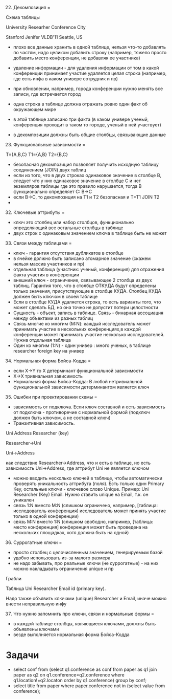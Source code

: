 22. Декомпозиция
=

Схема таблицы

University  Researher   Conference  City

Stanford    Jenifer     VLDB'11     Seattle, US

* плохо все данные хранить в одной таблице, нельзя что-то добавлять по частям, надо целиком добавить строку (например, тяжело просто добавить место конференции, не добавляя ее участника)
* удаление информации - для удаления информации от том в какой конференции принимает участие удаляется целая строка (например, где есть инфа в каком универе сотрудник и пр)
* при обновлении, например, города конференции нужно менять все записи, где встречается город

* одна строка в таблице должна отражать ровно один факт об окружающем мире
* в этой таблице записано три факта (в каком универе ученый, конференция проходит в таком то городе, ученый в ней участвует)

* в декомпозиции должны быть общие столбцы, связывающие данные


23. Функциональные зависимости
=

T={A,B,C}
T1={A,B}  T2={B,C}

* безопасная декомпозиция позволяет получить исходную таблицу соединением (JOIN) двух таблиц
* если из того, что в двух строках одинаковое значение в столбце B, следует что у них одинаковое значение в столбце C и нет экземляров таблицы где это правило нарушается, тогда B функционально определяет C: B->C
* если В->C, то декомпозиция на T1 и T2 безопасная и T=T1 JOIN T2
* 

32. Ключевые аттрибуты
=

* ключ это столбец или набор столбцов, функционально определяющий все остальные столбцы в таблице
* двух строк с одинаковым значением ключа в таблице быть не может

33. Связи между таблицами
=

* ключ - гарантия отсутствия дубликатов в столбце
* в ячейке должно быть записано атомарное значение (скажем нельзя массив участников и пр)
* отдельная таблица (участник: ученый, конференция) для отражения факта участия в конференции
* внешний ключ - ограничение, связывающее 2 столбца из двух таблиц. Гарантия того, что в столбце ОТКУДА будут определены только значения, присутствующие в столбце КУДА. Столбец КУДА должен быть ключом в своей таблице
* Если в столбце КУДА удаляется строка, то есть варианты того, что может сделать БД, но она точно не допустит потери целостности
* Сущность - объект, запись в таблице. Связь - бинарная ассоциация между объектами из разных таблиц
* Связь многие ко многим (М:N): каждый исследователь может принимать участие в нескольких конференциях,в каждой конференции может принимать участие несколько исследователей. Нужна отдельная таблица
* Один ко многим (1:N) - один универ : много ученых, в таблице researcher foreign key на универ

34. Нормальная форма Бойса-Кодда
=
* если X->Y то X детерминант функциональной зависимости
* X->X тривиальная зависимость
* Нормальная форма Бойса-Кодда: В любой нетривиальной функциональной зависимости детерминантом является ключ

35. Ошибки при проектировании схемы
=

* зависимость от подключа. Если ключ составной и есть зависимость от подключа - противоречие с нормальной формой (подключ должен быть ключом, а не составной ключ)
* Транзитивная зависимость.

Uni Address Researcher (key)

Researcher->Uni

Uni->Address

как следствие Researcher->Address, что и есть в таблице, но есть зависимость Uni->Address, где аттрибут Uni не является ключом

* можно вводить несколько ключей в таблице, чтобы автоматически проверять уникальность аттрибута (поля). Есть только один Primary Key, остальные ключи - ключевое слово Unique. Пример: Uni  Researcher (Key) Email. Нужно ставить unique на Email, т.к. он уникален
* связь 1:N вместо M:N (слишком ограничено, например, [таблица: исследователь конференция] исследователь может принять участие только в одной конференции)
* связь M:N вместо 1:N (слишком свободно, например, [таблица: место конференция] конференция может быть проведена на нескольких площадках, хотя должна быть на одной)

36. Суррогатные ключи
=

* просто столбец с целочисленным значением, генерируемым базой
* удобно использовать из-за малого размера
* не надо забывать, про реальные ключи (не суррогатные) - на них можно накладывать ограничения unique и пр

Грабли

Таблица Uni   Researcher   Email   id (primary key).

Надо также объявить ключами (unique) Researcher и Email, иначе можно внести неправильную инфу

37. Что нужно запомнить про ключи, связи и нормальные формы
=

* в каждой таблице столбцы, являющиеся ключами, должны быть объявлены ключами
* везде выполняется нормальная форма Бойса-Кодда

Задачи
=

* select conf from (select q1.conference as conf from paper as q1 join paper as q2 on q1.conference=q2.conference where q1.location!=q2.locaton order by q1.conference) group by conf;
* select title from paper where paper.conference not in (select value from conference);

